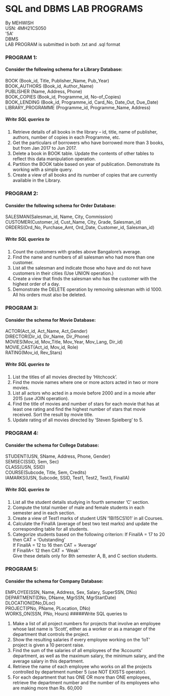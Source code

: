 # SQL and DBMS LAB PROGRAMS

By MEHWISH<br>
USN: 4MH21CS050<br>
'5A'<br> 
DBMS<br>
LAB PROGRAM is submitted in both .txt and .sql format

### PROGRAM 1:
#### Consider the following schema for a Library Database:
BOOK (Book_id, Title, Publisher_Name, Pub_Year)\
BOOK_AUTHORS (Book_id, Author_Name)\
PUBLISHER (Name, Address, Phone)\
BOOK_COPIES (Book_id, Programme_id, No-of_Copies)\
BOOK_LENDING (Book_id, Programme_id, Card_No, Date_Out, Due_Date)\
LIBRARY_PROGRAMME (Programme_id, Programme_Name, Address)
##### Write SQL queries to
1. Retrieve details of all books in the library – id, title, name of publisher, authors, number of copies in
each Programme, etc.
2. Get the particulars of borrowers who have borrowed more than 3 books, but from Jan 2017 to Jun 2017.
3. Delete a book in BOOK table. Update the contents of other tables to reflect this data manipulation
operation.
4. Partition the BOOK table based on year of publication. Demonstrate its working with a simple query.
5. Create a view of all books and its number of copies that are currently available in the Library.

### PROGRAM 2:
#### Consider the following schema for Order Database:
SALESMAN(Salesman_id, Name, City, Commission)\
CUSTOMER(Customer_id, Cust_Name, City, Grade, Salesman_id)\
ORDERS(Ord_No, Purchase_Amt, Ord_Date, Customer_id, Salesman_id)
##### Write SQL queries to
1. Count the customers with grades above Bangalore’s average.
2. Find the name and numbers of all salesman who had more than one customer.
3. List all the salesman and indicate those who have and do not have customers in their cities (Use UNION
operation.)
4. Create a view that finds the salesman who has the customer with the highest order of a day.
5. Demonstrate the DELETE operation by removing salesman with id 1000. All his orders must also be
deleted.

### PROGRAM 3:
#### Consider the schema for Movie Database:
ACTOR(Act_id, Act_Name, Act_Gender)\
DIRECTOR(Dir_id, Dir_Name, Dir_Phone)\
MOVIES(Mov_id, Mov_Title, Mov_Year, Mov_Lang, Dir_id)\
MOVIE_CAST(Act_id, Mov_id, Role)\
RATING(Mov_id, Rev_Stars)
##### Write SQL queries to
1. List the titles of all movies directed by ‘Hitchcock’.
2. Find the movie names where one or more actors acted in two or more movies.
3. List all actors who acted in a movie before 2000 and in a movie after 2015 (use JOIN operation).
4. Find the title of movies and number of stars for each movie that has at least one rating and find the
highest number of stars that movie received. Sort the result by movie title.
5. Update rating of all movies directed by ‘Steven Spielberg’ to 5.

### PROGRAM 4:
#### Consider the schema for College Database:
STUDENT(USN, SName, Address, Phone, Gender)\
SEMSEC(SSID, Sem, Sec)\
CLASS(USN, SSID)\
COURSE(Subcode, Title, Sem, Credits)\
IAMARKS(USN, Subcode, SSID, Test1, Test2, Test3, FinalIA)
##### Write SQL queries to
1. List all the student details studying in fourth semester ‘C’ section.
2. Compute the total number of male and female students in each semester and in each section.
3. Create a view of Test1 marks of student USN ‘1BI15CS101’ in all Courses.
4. Calculate the FinalIA (average of best two test marks) and update the corresponding table for all
students.
5. Categorize students based on the following criterion:
If FinalIA = 17 to 20 then CAT = ‘Outstanding’\
If FinalIA = 12 to 16 then CAT = ‘Average’\
If FinalIA< 12 then CAT = ‘Weak’\
Give these details only for 8th semester A, B, and C section students.

### PROGRAM 5:
#### Consider the schema for Company Database:
EMPLOYEE(SSN, Name, Address, Sex, Salary, SuperSSN, DNo)\
DEPARTMENT(DNo, DName, MgrSSN, MgrStartDate)\
DLOCATION(DNo,DLoc)\
PROJECT(PNo, PName, PLocation, DNo)\
WORKS_ON(SSN, PNo, Hours)
#####Write SQL queries to
1. Make a list of all project numbers for projects that involve an employee whose last name is ‘Scott’,
either as a worker or as a manager of the department that controls the project.
2. Show the resulting salaries if every employee working on the ‘IoT’ project is given a 10 percent raise.
3. Find the sum of the salaries of all employees of the ‘Accounts’ department, as well as the maximum
salary, the minimum salary, and the average salary in this department.
4. Retrieve the name of each employee who works on all the projects controlled by department number 5
(use NOT EXISTS operator).
5. For each department that has ONE OR more than ONE employees, retrieve the department number and the number
of its employees who are making more than Rs. 60,000
